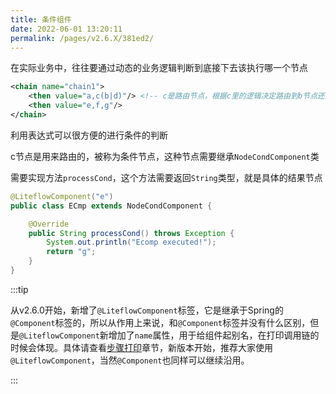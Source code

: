 ```yaml
---
title: 条件组件
date: 2022-06-01 13:20:11
permalink: /pages/v2.6.X/381ed2/
---
```


在实际业务中，往往要通过动态的业务逻辑判断到底接下去该执行哪一个节点

```xml
<chain name="chain1">
    <then value="a,c(b|d)"/> <!-- c是路由节点，根据c里的逻辑决定路由到b节点还是d节点,可以配置多个 -->
    <then value="e,f,g"/>
</chain>
```

利用表达式可以很方便的进行条件的判断

c节点是用来路由的，被称为条件节点，这种节点需要继承`NodeCondComponent`类

需要实现方法`processCond`，这个方法需要返回`String`类型，就是具体的结果节点

```java
@LiteflowComponent("e")
public class ECmp extends NodeCondComponent {

    @Override
    public String processCond() throws Exception {
        System.out.println("Ecomp executed!");
        return "g";
    }
}
```

:::tip

从v2.6.0开始，新增了`@LiteflowComponent`标签，它是继承于Spring的`@Component`标签的，所以从作用上来说，和`@Component`标签并没有什么区别，但是`@LiteflowComponent`新增加了`name`属性，用于给组件起别名，在打印调用链的时候会体现。具体请查看[步骤打印](/pages/v2.6.X/ce6352/)章节，新版本开始，推荐大家使用`@LiteflowComponent`，当然`@Component`也同样可以继续沿用。

:::